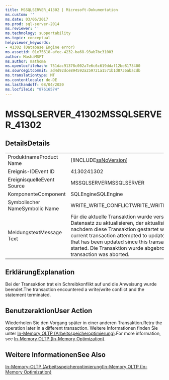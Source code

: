 ```yaml
---
title: MSSQLSERVER_41302 | Microsoft-Dokumentation
ms.custom: ''
ms.date: 03/06/2017
ms.prod: sql-server-2014
ms.reviewer: ''
ms.technology: supportability
ms.topic: conceptual
helpviewer_keywords:
- 41302 (Database Engine error)
ms.assetid: 01e75618-afec-4232-ba68-93ab7bc31003
author: MashaMSFT
ms.author: mathoma
ms.openlocfilehash: 751dac91378c002a7e6c6c619ddaf12be8173400
ms.sourcegitcommit: ad4d92dce894592a259721a1571b1d8736abacdb
ms.translationtype: MT
ms.contentlocale: de-DE
ms.lasthandoff: 08/04/2020
ms.locfileid: "87616574"
---
```

# <a name="mssqlserver_41302"></a><span data-ttu-id="08b56-102">MSSQLSERVER_41302</span><span class="sxs-lookup"><span data-stu-id="08b56-102">MSSQLSERVER_41302</span></span>
    
## <a name="details"></a><span data-ttu-id="08b56-103">Details</span><span class="sxs-lookup"><span data-stu-id="08b56-103">Details</span></span>  
  
|||  
|-|-|  
|<span data-ttu-id="08b56-104">Produktname</span><span class="sxs-lookup"><span data-stu-id="08b56-104">Product Name</span></span>|[!INCLUDE[ssNoVersion](../../includes/ssnoversion-md.md)]|  
|<span data-ttu-id="08b56-105">Ereignis-ID</span><span class="sxs-lookup"><span data-stu-id="08b56-105">Event ID</span></span>|<span data-ttu-id="08b56-106">41302</span><span class="sxs-lookup"><span data-stu-id="08b56-106">41302</span></span>|  
|<span data-ttu-id="08b56-107">Ereignisquelle</span><span class="sxs-lookup"><span data-stu-id="08b56-107">Event Source</span></span>|<span data-ttu-id="08b56-108">MSSQLSERVER</span><span class="sxs-lookup"><span data-stu-id="08b56-108">MSSQLSERVER</span></span>|  
|<span data-ttu-id="08b56-109">Komponente</span><span class="sxs-lookup"><span data-stu-id="08b56-109">Component</span></span>|<span data-ttu-id="08b56-110">SQLEngine</span><span class="sxs-lookup"><span data-stu-id="08b56-110">SQLEngine</span></span>|  
|<span data-ttu-id="08b56-111">Symbolischer Name</span><span class="sxs-lookup"><span data-stu-id="08b56-111">Symbolic Name</span></span>|<span data-ttu-id="08b56-112">WRITE_WRITE_CONFLICT</span><span class="sxs-lookup"><span data-stu-id="08b56-112">WRITE_WRITE_CONFLICT</span></span>|  
|<span data-ttu-id="08b56-113">Meldungstext</span><span class="sxs-lookup"><span data-stu-id="08b56-113">Message Text</span></span>|<span data-ttu-id="08b56-114">Für die aktuelle Transaktion wurde versucht, einen Datensatz zu aktualisieren, der aktualisiert wurde, nachdem diese Transaktion gestartet wurde.</span><span class="sxs-lookup"><span data-stu-id="08b56-114">The current transaction attempted to update a record that has been updated since this transaction started.</span></span> <span data-ttu-id="08b56-115">Die Transaktion wurde abgebrochen.</span><span class="sxs-lookup"><span data-stu-id="08b56-115">The transaction was aborted.</span></span>|  
  
## <a name="explanation"></a><span data-ttu-id="08b56-116">Erklärung</span><span class="sxs-lookup"><span data-stu-id="08b56-116">Explanation</span></span>  
 <span data-ttu-id="08b56-117">Bei der Transaktion trat ein Schreibkonflikt auf und die Anweisung wurde beendet.</span><span class="sxs-lookup"><span data-stu-id="08b56-117">The transaction encountered a write/write conflict and the statement terminated.</span></span>  
  
## <a name="user-action"></a><span data-ttu-id="08b56-118">Benutzeraktion</span><span class="sxs-lookup"><span data-stu-id="08b56-118">User Action</span></span>  
 <span data-ttu-id="08b56-119">Wiederholen Sie den Vorgang später in einer anderen Transaktion.</span><span class="sxs-lookup"><span data-stu-id="08b56-119">Retry the operation later in a different transaction.</span></span> <span data-ttu-id="08b56-120">Weitere Informationen finden Sie unter [In-Memory OLTP &#40;Arbeitsspeicheroptimierung&#41;](../in-memory-oltp/in-memory-oltp-in-memory-optimization.md).</span><span class="sxs-lookup"><span data-stu-id="08b56-120">For more information, see [In-Memory OLTP &#40;In-Memory Optimization&#41;](../in-memory-oltp/in-memory-oltp-in-memory-optimization.md).</span></span>  
  
## <a name="see-also"></a><span data-ttu-id="08b56-121">Weitere Informationen</span><span class="sxs-lookup"><span data-stu-id="08b56-121">See Also</span></span>  
 [<span data-ttu-id="08b56-122">In-Memory-OLTP &#40;Arbeitsspeicheroptimierung&#41;</span><span class="sxs-lookup"><span data-stu-id="08b56-122">In-Memory OLTP &#40;In-Memory Optimization&#41;</span></span>](../in-memory-oltp/in-memory-oltp-in-memory-optimization.md)  
  
  
